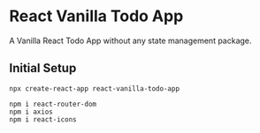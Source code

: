 # React Vanilla Todo App

A Vanilla React Todo App without any state management package.

## Initial Setup
```
npx create-react-app react-vanilla-todo-app

npm i react-router-dom
npm i axios
npm i react-icons
```

